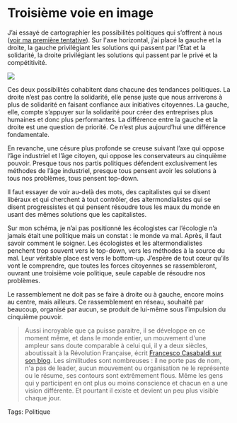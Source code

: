 # Troisième voie en image

J’ai essayé de cartographier les possibilités politiques qui s’offrent à nous ([voir ma première tentative](/2006/08/30/des-politiques/)). Sur l'axe horizontal, j’ai placé la gauche et la droite, la gauche privilégiant les solutions qui passent par l’État et la solidarité, la droite privilégiant les solutions qui passent par le privé et la compétitivité.

![](http://tcrouzet.comhttps://tcrouzet.com/images_tc/200611politiques.gif) 

Ces deux possibilités cohabitent dans chacune des tendances politiques. La droite n’est pas contre la solidarité, elle pense juste que nous arriverons à plus de solidarité en faisant confiance aux initiatives citoyennes. La gauche, elle, compte s’appuyer sur la solidarité pour créer des entreprises plus humaines et donc plus performantes. La différence entre la gauche et la droite est une question de priorité. Ce n’est plus aujourd’hui une différence fondamentale.

En revanche, une césure plus profonde se creuse suivant l’axe qui oppose l’âge industriel et l’âge citoyen, qui oppose les conservateurs au cinquième pouvoir. Presque tous nos partis politiques défendent exclusivement les méthodes de l’âge industriel, presque tous pensent avoir les solutions à tous nos problèmes, tous pensent top-down.

Il faut essayer de voir au-delà des mots, des capitalistes qui se disent libéraux et qui cherchent à tout contrôler, des altermondialistes qui se disent progressistes et qui pensent résoudre tous les maux du monde en usant des mêmes solutions que les capitalistes.

Sur mon schéma, je n’ai pas positionné les écologistes car l’écologie n’a jamais était une politique mais un constat : le monde va mal. Après, il faut savoir comment le soigner. Les écologistes et les altermondialistes penchent trop souvent vers le top-down, vers les méthodes à la source du mal. Leur véritable place est vers le bottom-up. J’espère de tout cœur qu’ils vont le comprendre, que toutes les forces citoyennes se rassembleront, ouvrant une troisième voie politique, seule capable de résoudre nos problèmes.

Le rassemblement ne doit pas se faire à droite ou à gauche, encore moins au centre, mais ailleurs. Ce rassemblement en réseau, souhaité par beaucoup, organisé par aucun, se produit de lui-même sous l’impulsion du cinquième pouvoir.

> Aussi incroyable que ça puisse paraitre, il se développe en ce moment même, et dans le monde entier, un mouvement d'une ampleur sans doute comparable à celui qui, il y a deux siècles, aboutissait à la Révolution Française, écrit [Francesco Casabaldi sur son blog](http://francescocasabaldi.typepad.com/francesco_casabaldi/2006/10/tsunami_politiq.html). Les similitudes sont nombreuses : il ne porte pas de nom, n'a pas de leader, aucun mouvement ou organisation ne le représente ou le résume, ses contours sont extrêmement flous. Même les gens qui y participent en ont plus ou moins conscience et chacun en a une vision différente. Et pourtant il existe et devient un peu plus visible chaque jour.

Tags: Politique